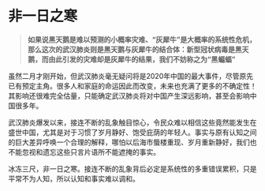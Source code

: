# 非一日之寒

> **如果说黑天鹅是难以预测的小概率灾难、“灰犀牛”是大概率的系统性危机，那么这次的武汉肺炎则是黑天鹅与灰犀牛的结合体：新型冠状病毒是黑天鹅，而由此引发的灾难却是灰犀牛的结果，我们不妨称之为“黑蝙蝠”**

虽然二月才刚开始，但武汉肺炎毫无疑问将是2020年中国的最大事件，尽管原先已有预定主角。很多人和家庭的命运因此而改变，未来也充满了更多的不确定性！其影响还很难完全估量，只能确定武汉肺炎将对中国产生深远影响，甚至会影响中国很多年。

武汉肺炎爆发以来，接连不断的乱象触目惊心，令民众难以相信这些竟然能发生在盛世中国，尤其是对于习惯了岁月静好、饱受庇荫的年轻人。事实与原有认知之间的巨大差异呼唤一个合理的解释，哪怕以后海市蜃楼重现、岁月重新静好，我们也不能忽视和遗忘这些只言片语所不能遮掩的事实。

冰冻三尺，非一日之寒。接连不断的乱象背后必定是系统性的多重错误累积，只是平常不为人知，所以认知和事实难以调和。



